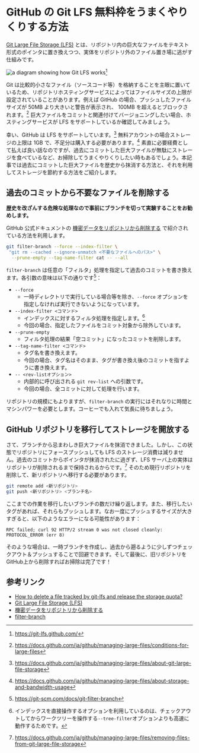# GitHub の Git LFS 無料枠をうまくやりくりする方法

[Git Large File Storage (LFS)](https://git-lfs.github.com/) とは、リポジトリ内の巨大なファイルをテキスト形式のポインタに置き換えつつ、実体をリポジトリ外のファイル置き場に逃がす仕組みです。

![a diagram showing how Git LFS works](https://git-lfs.github.com/images/graphic.gif)[^1]

[^1]: https://git-lfs.github.com/

Git は比較的小さなファイル（ソースコード等）を格納することを主眼に置いているため、リポジトリホスティングサービスによってはファイルサイズの上限が設定されていることがあります。例えば GitHub の場合、プッシュしたファイルサイズが 50MB より大きいと警告が表示され、 100MB を超えるとブロックされます。[^2] 巨大ファイルをコミットと関連付けてバージョニングしたい場合、ホスティングサービスが LFS をサポートしているか確認してみましょう。

[^2]: https://docs.github.com/ja/github/managing-large-files/conditions-for-large-files

幸い、GitHub は LFS をサポートしています。[^3] 無料アカウントの場合ストレージの上限は 1GB で、不足分は購入する必要があります。[^4] 素直に必要経費として払えば良い話なのですが、過去にコミットした巨大ファイルが無駄にストレージを食べているなど、お掃除してうまくやりくりしたい時もあるでしょう。本記事では過去にコミットした巨大ファイルを歴史から抹消する方法と、それを利用してストレージを節約する方法をご紹介します。

[^3]: https://docs.github.com/ja/github/managing-large-files/about-git-large-file-storage
[^4]: https://docs.github.com/ja/github/managing-large-files/about-storage-and-bandwidth-usage

## 過去のコミットから不要なファイルを削除する

**歴史を改ざんする危険な処理なので事前にブランチを切って実験することをお勧めします。**

GitHub 公式ドキュメントの [機密データをリポジトリから削除する](https://docs.github.com/ja/github/authenticating-to-github/removing-sensitive-data-from-a-repository) で紹介されている方法を利用します。

```bash
git filter-branch --force --index-filter \
 "git rm --cached --ignore-unmatch <不要なファイルへのパス>" \
  --prune-empty --tag-name-filter cat -- --all
```

`filter-branch` は任意の「フィルタ」処理を指定して過去のコミットを書き換えます。各引数の意味は以下の通りです[^5]：

[^5]: https://git-scm.com/docs/git-filter-branch

* `--force`
  * 一時ディレクトリで実行している場合等を除き、`--force` オプションを指定しなければ実行できないようになっています。
* `--index-filter <コマンド>`
  * インデックスに対するフィルタ処理を指定します。[^6]
  * 今回の場合、指定したファイルをコミット対象から除外しています。
* `--prune-empty`
  * フィルタ処理の結果「空コミット」になったコミットを削除します。
* `--tag-name-filter <コマンド>`
  * タグ名を書き換えます。
  * 今回の場合、タグ名はそのまま、タグが書き換え後のコミットを指すように書き換えます。
* `-- <rev-listオプション>`
  * 内部的に呼び出される `git rev-list` への引数です。
  * 今回の場合、全コミットに対して処理を行います。

[^6]: インデックスを直接操作するオプションを利用しているのは、チェックアウトしてからワークツリーを操作する`--tree-filter`オプションよりも高速に動作するためです。

リポジトリの規模にもよりますが、`filter-branch` の実行にはそれなりに時間とマシンパワーを必要とします。コーヒーでも入れて気長に待ちましょう。

## GitHub リポジトリを移行してストレージを開放する

さて、ブランチから忌まわしき巨大ファイルを抹消できました。しかし、この状態でリポジトリにフォースプッシュしても LFS のストレージ消費は減りません。過去のコミットからポインタが抹消されたに過ぎず、LFS サーバ上の実体はリポジトリが削除されるまで保持されるからです。[^7] そのため現行リポジトリを削除して、新リポジトリへ移行する必要があります。

[^7]: https://docs.github.com/ja/github/managing-large-files/removing-files-from-git-large-file-storage

```bash
git remote add <新リポジトリ>
git push <新リポジトリ> <ブランチ名>
```

ここまでの作業を移行したいブランチの数だけ繰り返します。また、移行したいタグがあれば、それらもプッシュします。なお一度にプッシュするサイズが大きすぎると、以下のようなエラーになる可能性があります：

```text
RPC failed; curl 92 HTTP/2 stream 0 was not closed cleanly: PROTOCOL_ERROR (err 8)
```

そのような場合は、一時ブランチを作成し、過去から遡るように少しずつチェックアウト＆プッシュすることで回避できます。そして最後に、旧リポジトリをGitHub上から削除すればお掃除は完了です！

## 参考リンク

* [How to delete a file tracked by git-lfs and release the storage quota?](https://stackoverflow.com/questions/34579211/how-to-delete-a-file-tracked-by-git-lfs-and-release-the-storage-quota)
* [Git Large File Storage (LFS)](https://git-lfs.github.com/)
* [機密データをリポジトリから削除する](https://docs.github.com/ja/github/authenticating-to-github/removing-sensitive-data-from-a-repository)
* [filter-branch](https://git-scm.com/docs/git-filter-branch)
